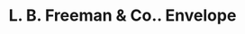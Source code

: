 ---
doi: 10.7916/D89S3321
date_other: '1880'
date_other_textual: 1880-1889
form: printed ephemera
genre:
- Envelopes
name:
- L. B. Freeman & Co.
object_in_context_url: https://biggert.cul.columbia.edu/items/view/ave_biggert_00921
subject_hierarchical_geographic:
- Fultonville, New York, United States
subject_name:
- L. B. Freeman & Co.
title: L. B. Freeman & Co.. Envelope
sort_title: L. B. Freeman & Co.. Envelope
call_number: ave_biggert_00921
coordinates:
- 42.946666666666665,-74.36944444444444
pid: ave_biggert_00921
identifiers: ave_biggert_00921
thumbnail: false
permalink: /biggert/ave_biggert_00921/
layout: iiif-image-page
---